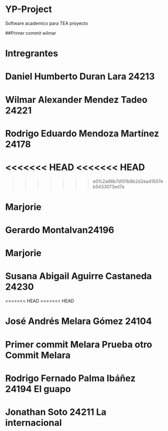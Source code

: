 # YP-Project
Software academico para TEA
proyecto 

##Primer commit wilmar 
# Intregrantes 
# Daniel Humberto Duran Lara 24213
# Wilmar Alexander Mendez Tadeo 24221
# Rodrigo Eduardo Mendoza Martínez 24178
<<<<<<< HEAD
<<<<<<< HEAD
=======
>>>>>>> e01c2a88b7d101b9b2d2ea41507eb5433073ed7a
# Marjorie
# Gerardo Montalvan24196
# Marjorie 
# Susana Abigail Aguirre Castaneda 24230
<<<<<<< HEAD
<<<<<<< HEAD
# José Andrés Melara Gómez 24104
Primer commit Melara 
Prueba otro Commit Melara
=======
# Rodrigo Fernado Palma Ibáñez 24194 El guapo
# Jonathan Soto 24211 La internacional

